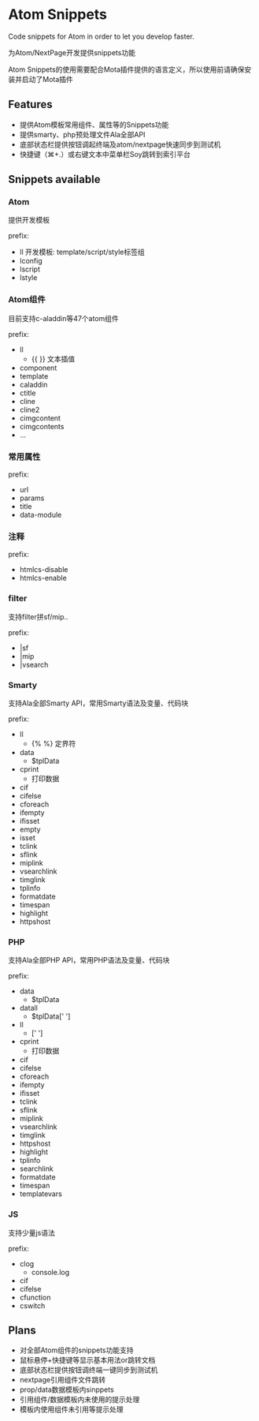 # Atom Snippets

Code snippets for Atom in order to let you develop faster. 

为Atom/NextPage开发提供snippets功能

Atom Snippets的使用需要配合Mota插件提供的语言定义，所以使用前请确保安装并启动了Mota插件

## Features

- 提供Atom模板常用组件、属性等的Snippets功能
- 提供smarty、php预处理文件Ala全部API
- 底部状态栏提供按钮调起终端及atom/nextpage快速同步到测试机
- 快捷键（⌘+.）或右键文本中菜单栏Soy跳转到索引平台

## Snippets available

### Atom
提供开发模板

prefix:

- ll 开发模板: template/script/style标签组
- lconfig
- lscript
- lstyle


### Atom组件
目前支持c-aladdin等47个atom组件

prefix:

- ll
    - {{ }} 文本插值
- component
- template
- caladdin
- ctitle
- cline
- cline2
- cimgcontent
- cimgcontents
- ...

### 常用属性
prefix:

- url
- params
- title
- data-module

### 注释
prefix:

- htmlcs-disable
- htmlcs-enable

### filter
支持filter拼sf/mip..

prefix:

- |sf
- |mip
- |vsearch

### Smarty
支持Ala全部Smarty API，常用Smarty语法及变量、代码块

prefix:

- ll
    - {% %} 定界符
- data
    - $tplData
- cprint
    - 打印数据
- cif
- cifelse
- cforeach
- ifempty
- ifisset
- empty
- isset
- tclink
- sflink
- miplink
- vsearchlink
- timglink
- tplinfo
- formatdate
- timespan
- highlight
- httpshost

### PHP
支持Ala全部PHP API，常用PHP语法及变量、代码块

prefix:

- data
    - $tplData
- datall
    - $tplData[' ']
- ll
    - [' ']
- cprint
    - 打印数据
- cif
- cifelse
- cforeach
- ifempty
- ifisset
- tclink
- sflink
- miplink
- vsearchlink
- timglink
- httpshost
- highlight
- tplinfo
- searchlink
- formatdate
- timespan
- templatevars

### JS
支持少量js语法

prefix:

- clog
    - console.log
- cif
- cifelse
- cfunction
- cswitch

## Plans

- 对全部Atom组件的snippets功能支持
- 鼠标悬停+快捷键等显示基本用法or跳转文档
- 底部状态栏提供按钮调终端一键同步到测试机
- nextpage引用组件文件跳转
- prop/data数据模板内sinppets
- 引用组件/数据模板内未使用的提示处理
- 模板内使用组件未引用等提示处理